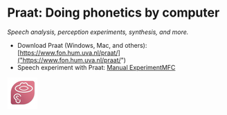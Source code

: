 # Praat: Doing phonetics by computer  

_Speech analysis, perception experiments, synthesis, and more._
   
* Download Praat (Windows, Mac, and others): [https://www.fon.hum.uva.nl/praat/]("https://www.fon.hum.uva.nl/praat/")  
* Speech experiment with Praat: [Manual ExperimentMFC]("https://www.fon.hum.uva.nl/praat/manual/ExperimentMFC.html")  


![image](../images/praaticon.png)   

